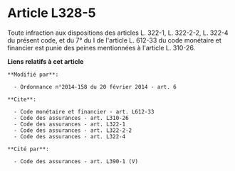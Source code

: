 # Article L328-5

Toute infraction aux dispositions des articles L. 322-1, L. 322-2-2, L. 322-4 du présent code, et du 7° du I de l'article L.
612-33 du code monétaire et financier est punie des peines mentionnées à l'article L. 310-26.

**Liens relatifs à cet article**

	**Modifié par**:

	  - Ordonnance n°2014-158 du 20 février 2014 - art. 6

	**Cite**:

	  - Code monétaire et financier - art. L612-33
	  - Code des assurances - art. L310-26
	  - Code des assurances - art. L322-1
	  - Code des assurances - art. L322-2-2
	  - Code des assurances - art. L322-4

	**Cité par**:

	  - Code des assurances - art. L390-1 (V)
